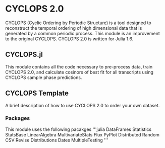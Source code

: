 # CYCLOPS 2.0
CYCLOPS (Cyclic Ordering by Periodic Structure) is a tool designed to reconstruct the temporal ordering of high dimensional data that is generated by a common periodic process. This module is an improvement to the original CYCLOPS. CYCLOPS 2.0 is written for Julia 1.6. 

## CYCLOPS.jl
This module contains all the code necessary to pre-process data, train CYCLOPS 2.0, and calculate cosinors of best fit for all transcripts using CYCLOPS sample phase predictions.

## CYCLOPS Template
A brief description of how to use CYCLOPS 2.0 to order your own dataset.

### Packages
This module uses the following pacakges
'''julia
DataFrames
Statistics
StatsBase
LinearAlgebra
MultivariateStats
Flux
PyPlot
Distributed
Random
CSV
Revise
Distributions
Dates
MultipleTesting
'''
